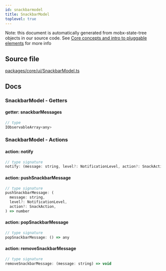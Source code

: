 ```yaml
---
id: snackbarmodel
title: SnackbarModel
toplevel: true
---
```


Note: this document is automatically generated from mobx-state-tree objects in
our source code. See
[Core concepts and intro to pluggable elements](/docs/developer_guide/) for more
info

## Source file

[packages/core/ui/SnackbarModel.ts](https://github.com/GMOD/jbrowse-components/blob/main/packages/core/ui/SnackbarModel.ts)

## Docs

### SnackbarModel - Getters

#### getter: snackbarMessages

```js
// type
IObservableArray<any>
```

### SnackbarModel - Actions

#### action: notify

```js
// type signature
notify: (message: string, level?: NotificationLevel, action?: SnackAction) => void
```

#### action: pushSnackbarMessage

```js
// type signature
pushSnackbarMessage: (
  message: string,
  level?: NotificationLevel,
  action?: SnackAction,
) => number
```

#### action: popSnackbarMessage

```js
// type signature
popSnackbarMessage: () => any
```

#### action: removeSnackbarMessage

```js
// type signature
removeSnackbarMessage: (message: string) => void
```
